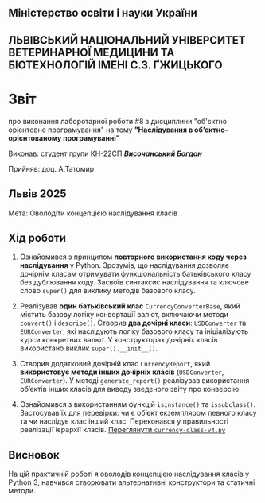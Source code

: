 ## Міністерство освіти і науки України

## ЛЬВІВСЬКИЙ НАЦІОНАЛЬНИЙ УНІВЕРСИТЕТ ВЕТЕРИНАРНОЇ МЕДИЦИНИ ТА БІОТЕХНОЛОГІЙ ІМЕНІ С.З. ҐЖИЦЬКОГО

# Звіт
про виконання лаборотарної роботи #8 з дисциплини "об'єктно орієнтовне програмування" на тему **"Наслідування в об’єктно-орієнтованому програмуванні"**


Виконав: студент групи КН-22СП ***Височанський Богдан***

Прийняв: доц. А.Татомир

## Львів 2025

Мета: Оволодіти концепцією наслідування класів


## Хід роботи

1. Ознайомився з принципом **повторного використання коду через наслідування** у Python. 
   Зрозумів, що наслідування дозволяє дочірнім класам отримувати функціональність батьківського класу без дублювання коду. 
   Засвоїв синтаксис наслідування та ключове слово `super()` для виклику методів базового класу.

2. Реалізував **один батьківський клас** `CurrencyConverterBase`, який містить базову логіку конвертації валют, включаючи методи `convert()` і `describe()`.
   Створив **два дочірні класи**: `USDConverter` та `EURConverter`, які наслідують логіку базового класу та ініціалізують курси конкретних валют. 
   У конструкторах дочірніх класів використано виклик `super().__init__()`.

3. Створив додатковий дочірній клас `CurrencyReport`, який **використовує методи інших дочірніх класів** (`USDConverter`, `EURConverter`). 
   У методі `generate_report()` реалізував використання обʼєктів інших класів для виводу зведеного звіту про конверсію.

4. Ознайомився з використанням функцій `isinstance()` та `issubclass()`. 
   Застосував їх для перевірки: чи є обʼєкт екземпляром певного класу та чи наслідує клас інший клас. Переконався у правильності реалізації ієрархії класів.
   [Переглянути `currency-class-v4.py`](./currency-class-v4.py)

## Висновок
На цій практичній роботі я оволодів концепцією наслідування класів у Python 3, навчився створювати альтернативні конструктори та статичні методи.